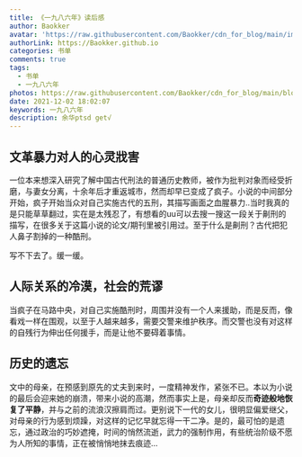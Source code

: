 ```yaml
---
title: 《一九八六年》读后感
author: Baokker
avatar: 'https://raw.githubusercontent.com/Baokker/cdn_for_blog/main/img/custom/avatar.jpg'
authorLink: https://Baokker.github.io
categories: 书单
comments: true
tags:
  - 书单
  - 一九八六年
photos: https://raw.githubusercontent.com/Baokker/cdn_for_blog/main/blog_imgs/pexels-edson-de-assis-8030860.jpg
date: 2021-12-02 18:02:07
keywords: 一九八六年
description: 余华ptsd get√
---
```


## 文革暴力对人的心灵戕害

一位本来想深入研究了解中国古代刑法的普通历史教师，被作为批判对象而经受折磨，与妻女分离，十余年后才重返城市，然而却早已变成了疯子。小说的中间部分开始，疯子开始当众对自己实施古代的五刑，其描写画面之血腥暴力..当时我真的是只能草草翻过，实在是太残忍了，有想看的uu可以去搜一搜这一段关于劓刑的描写，在很多关于这篇小说的论文/期刊里被引用过。至于什么是劓刑？古代把犯人鼻子割掉的一种酷刑。

写不下去了。缓一缓。



## 人际关系的冷漠，社会的荒谬

当疯子在马路中央，对自己实施酷刑时，周围并没有一个人来援助，而是反而，像看戏一样在围观，以至于人越来越多，需要交警来维护秩序。而交警也没有对这样的自残行为伸出任何援手，而是让他不要碍着事情。



## 历史的遗忘

文中的母亲，在预感到原先的丈夫到来时，一度精神发作，紧张不已。本以为小说的最后会迎来她的崩溃，带来小说的高潮，然而事实上是，母亲却反而**奇迹般地恢复了平静**，并与之前的流浪汉擦肩而过。更别说下一代的女儿，很明显偏爱继父，对母亲的行为感到烦躁，对这样的记忆早就忘得一干二净。是的，最可怕的是遗忘，通过政治的巧妙遮掩，时间的悄然流逝，武力的强制作用，有些统治阶级不愿为人所知的事情，正在被悄悄地抹去痕迹...
